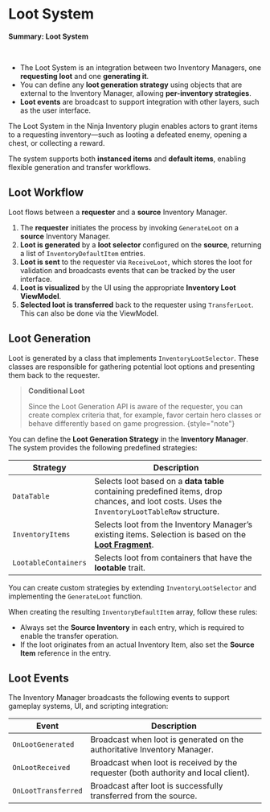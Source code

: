 # Loot System
<primary-label ref="inventory"/>

<tldr>
    <p><b>Summary: Loot System</b></p>
    <br/>
    <ul>
        <li>The Loot System is an integration between two Inventory Managers, one <b>requesting loot</b> and one <b>generating it</b>.</li>
        <li>You can define any <b>loot generation strategy</b> using objects that are external to the Inventory Manager, allowing <b>per-inventory strategies</b>.</li>
        <li><b>Loot events</b> are broadcast to support integration with other layers, such as the user interface.</li>
    </ul>
</tldr>

The Loot System in the Ninja Inventory plugin enables actors to grant items to a requesting inventory—such as looting a
defeated enemy, opening a chest, or collecting a reward.

The system supports both **instanced items** and **default items**, enabling flexible generation and transfer workflows.

## Loot Workflow

Loot flows between a **requester** and a **source** Inventory Manager.

1. The **requester** initiates the process by invoking `GenerateLoot` on a **source** Inventory Manager.
2. **Loot is generated** by a **loot selector** configured on the **source**, returning a list of `InventoryDefaultItem` entries.
3. **Loot is sent** to the requester via `ReceiveLoot`, which stores the loot for validation and broadcasts events that can be tracked by the user interface.
4. **Loot is visualized** by the UI using the appropriate **Inventory Loot ViewModel**.
5. **Selected loot is transferred** back to the requester using `TransferLoot`. This can also be done via the ViewModel.

## Loot Generation

Loot is generated by a class that implements `InventoryLootSelector`. These classes are responsible for
gathering potential loot options and presenting them back to the requester.

> **Conditional Loot**
>
> Since the Loot Generation API is aware of the requester, you can create complex criteria that, for example,
> favor certain hero classes or behave differently based on game progression.
{style="note"}

You can define the **Loot Generation Strategy** in the **Inventory Manager**. The system provides the following
predefined strategies:

| Strategy             | Description                                                                                                                                   |
|----------------------|-----------------------------------------------------------------------------------------------------------------------------------------------|
| `DataTable`          | Selects loot based on a **data table** containing predefined items, drop chances, and loot costs. Uses the `InventoryLootTableRow` structure. |
| `InventoryItems`     | Selects loot from the Inventory Manager’s existing items. Selection is based on the **[Loot Fragment](inv_fragment_loot.md)**.                |
| `LootableContainers` | Selects loot from containers that have the **lootable** trait.                                                                                |

You can create custom strategies by extending `InventoryLootSelector` and implementing the `GenerateLoot` function.

When creating the resulting `InventoryDefaultItem` array, follow these rules:

- Always set the **Source Inventory** in each entry, which is required to enable the transfer operation.
- If the loot originates from an actual Inventory Item, also set the **Source Item** reference in the entry.

## Loot Events

The Inventory Manager broadcasts the following events to support gameplay systems, UI, and scripting integration:

| Event               | Description                                                                         |
|---------------------|-------------------------------------------------------------------------------------|
| `OnLootGenerated`   | Broadcast when loot is generated on the authoritative Inventory Manager.            |
| `OnLootReceived`    | Broadcast when loot is received by the requester (both authority and local client). |
| `OnLootTransferred` | Broadcast after loot is successfully transferred from the source.                   |
